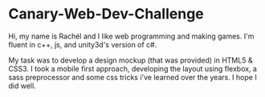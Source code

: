 # Canary-Web-Dev-Challenge

Hi, my name is Rachél and I like web programming and making games. I'm fluent in c++, js, and unity3d's version of c#.

My task was to develop a design mockup (that was provided) in HTML5 & CSS3. I took a mobile first approach, developing the layout using flexbox, a sass preprocessor and some css tricks i've learned over the years. I hope I did well. 
